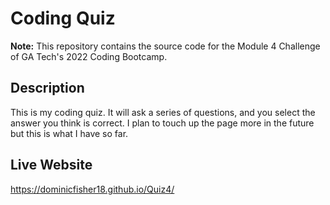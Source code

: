 # Coding Quiz #

**Note:** This repository contains the source code for the Module 4 Challenge of GA Tech's 2022 Coding Bootcamp.

## Description ##

This is my coding quiz.  It will ask a series of questions, and you select the answer you think is correct.  I plan to touch up the page more in the future but this is what I have so far.

## Live Website ##

https://dominicfisher18.github.io/Quiz4/